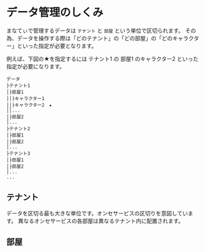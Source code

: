 # データ管理のしくみ

まなてぃで管理するデータは `テナント` と `部屋` という単位で区切られます。
その為、データを操作する際は「どのテナント」の「どの部屋」の「どのキャラクター」といった指定が必要となります。

例えば、下図の★を指定するには テナント1 の 部屋1 のキャラクター2 といった指定が必要になります。

```
データ
├テナント1
│├部屋1
││├キャラクター1
││├キャラクター2　★
││...
│├部屋2
│...
├テナント2
│├部屋1
│├部屋2
│...
├テナント3
│├部屋1
│├部屋2
│...
...
```

## テナント

データを区切る最も大きな単位です。オンセサービスの区切りを意図しています。
異なるオンセサービスの各部屋は異なるテナント内に配置されます。
　

## 部屋






